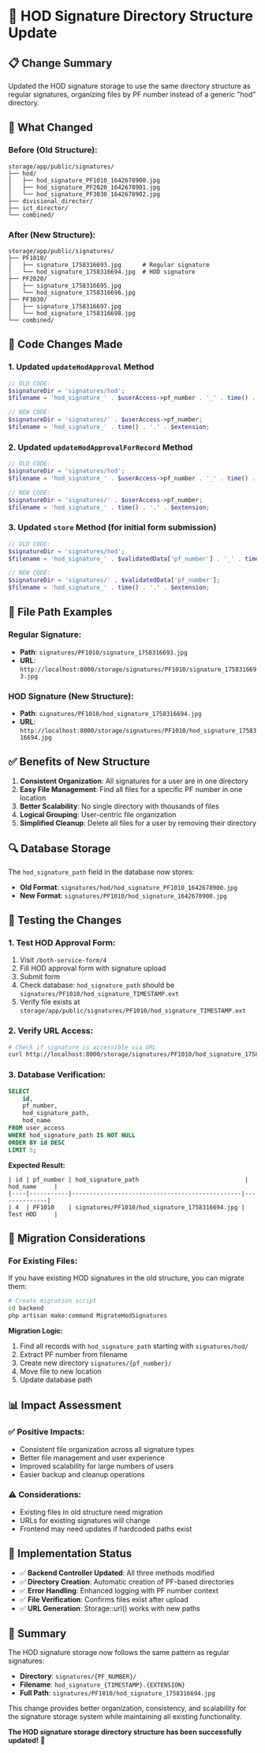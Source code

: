 # 🔧 HOD Signature Directory Structure Update

## 📋 **Change Summary**

Updated the HOD signature storage to use the same directory structure as regular signatures, organizing files by PF number instead of a generic "hod" directory.

## 🎯 **What Changed**

### **Before (Old Structure):**
```
storage/app/public/signatures/
├── hod/
│   ├── hod_signature_PF1010_1642678900.jpg
│   ├── hod_signature_PF2020_1642678901.jpg
│   └── hod_signature_PF3030_1642678902.jpg
├── divisional_director/
├── ict_director/
└── combined/
```

### **After (New Structure):**
```
storage/app/public/signatures/
├── PF1010/
│   ├── signature_1758316693.jpg      # Regular signature
│   └── hod_signature_1758316694.jpg  # HOD signature
├── PF2020/
│   ├── signature_1758316695.jpg
│   └── hod_signature_1758316696.jpg
├── PF3030/
│   ├── signature_1758316697.jpg
│   └── hod_signature_1758316698.jpg
└── combined/
```

## 🔄 **Code Changes Made**

### **1. Updated `updateHodApproval` Method**
```php
// OLD CODE:
$signatureDir = 'signatures/hod';
$filename = 'hod_signature_' . $userAccess->pf_number . '_' . time() . '.' . $extension;

// NEW CODE:
$signatureDir = 'signatures/' . $userAccess->pf_number;
$filename = 'hod_signature_' . time() . '.' . $extension;
```

### **2. Updated `updateHodApprovalForRecord` Method**
```php
// OLD CODE:
$signatureDir = 'signatures/hod';
$filename = 'hod_signature_' . $userAccess->pf_number . '_' . time() . '.' . $extension;

// NEW CODE:
$signatureDir = 'signatures/' . $userAccess->pf_number;
$filename = 'hod_signature_' . time() . '.' . $extension;
```

### **3. Updated `store` Method (for initial form submission)**
```php
// OLD CODE:
$signatureDir = 'signatures/hod';
$filename = 'hod_signature_' . $validatedData['pf_number'] . '_' . time() . '.' . $extension;

// NEW CODE:
$signatureDir = 'signatures/' . $validatedData['pf_number'];
$filename = 'hod_signature_' . time() . '.' . $extension;
```

## 📁 **File Path Examples**

### **Regular Signature:**
- **Path**: `signatures/PF1010/signature_1758316693.jpg`
- **URL**: `http://localhost:8000/storage/signatures/PF1010/signature_1758316693.jpg`

### **HOD Signature (New Structure):**
- **Path**: `signatures/PF1010/hod_signature_1758316694.jpg`
- **URL**: `http://localhost:8000/storage/signatures/PF1010/hod_signature_1758316694.jpg`

## ✅ **Benefits of New Structure**

1. **Consistent Organization**: All signatures for a user are in one directory
2. **Easy File Management**: Find all files for a specific PF number in one location
3. **Better Scalability**: No single directory with thousands of files
4. **Logical Grouping**: User-centric file organization
5. **Simplified Cleanup**: Delete all files for a user by removing their directory

## 🔍 **Database Storage**

The `hod_signature_path` field in the database now stores:
- **Old Format**: `signatures/hod/hod_signature_PF1010_1642678900.jpg`
- **New Format**: `signatures/PF1010/hod_signature_1642678900.jpg`

## 🧪 **Testing the Changes**

### **1. Test HOD Approval Form:**
1. Visit `/both-service-form/4`
2. Fill HOD approval form with signature upload
3. Submit form
4. Check database: `hod_signature_path` should be `signatures/PF1010/hod_signature_TIMESTAMP.ext`
5. Verify file exists at `storage/app/public/signatures/PF1010/hod_signature_TIMESTAMP.ext`

### **2. Verify URL Access:**
```bash
# Check if signature is accessible via URL
curl http://localhost:8000/storage/signatures/PF1010/hod_signature_1758316694.jpg
```

### **3. Database Verification:**
```sql
SELECT 
    id, 
    pf_number, 
    hod_signature_path, 
    hod_name 
FROM user_access 
WHERE hod_signature_path IS NOT NULL 
ORDER BY id DESC 
LIMIT 5;
```

**Expected Result:**
```
| id | pf_number | hod_signature_path                              | hod_name     |
|----|-----------|------------------------------------------------|--------------|
| 4  | PF1010    | signatures/PF1010/hod_signature_1758316694.jpg | Test HOD     |
```

## 🚀 **Migration Considerations**

### **For Existing Files:**
If you have existing HOD signatures in the old structure, you can migrate them:

```bash
# Create migration script
cd backend
php artisan make:command MigrateHodSignatures
```

**Migration Logic:**
1. Find all records with `hod_signature_path` starting with `signatures/hod/`
2. Extract PF number from filename
3. Create new directory `signatures/{pf_number}/`
4. Move file to new location
5. Update database path

## 📊 **Impact Assessment**

### **✅ Positive Impacts:**
- Consistent file organization across all signature types
- Better file management and user experience
- Improved scalability for large numbers of users
- Easier backup and cleanup operations

### **⚠️ Considerations:**
- Existing files in old structure need migration
- URLs for existing signatures will change
- Frontend may need updates if hardcoded paths exist

## 🔧 **Implementation Status**

- ✅ **Backend Controller Updated**: All three methods modified
- ✅ **Directory Creation**: Automatic creation of PF-based directories
- ✅ **Error Handling**: Enhanced logging with PF number context
- ✅ **File Verification**: Confirms files exist after upload
- ✅ **URL Generation**: Storage::url() works with new paths

## 🎉 **Summary**

The HOD signature storage now follows the same pattern as regular signatures:
- **Directory**: `signatures/{PF_NUMBER}/`
- **Filename**: `hod_signature_{TIMESTAMP}.{EXTENSION}`
- **Full Path**: `signatures/PF1010/hod_signature_1758316694.jpg`

This change provides better organization, consistency, and scalability for the signature storage system while maintaining all existing functionality.

**The HOD signature storage directory structure has been successfully updated!** 🚀